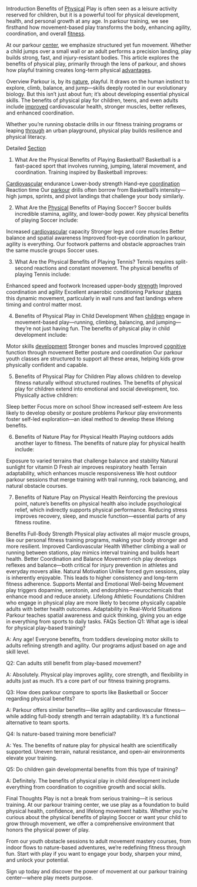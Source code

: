 Introduction
Benefits of [Physical](https://santabarbaratrapeze.com/safety-gear-for-parkour/) Play is often seen as a leisure activity reserved for children, but it is a powerful tool for physical development, health, and personal growth at any age. In parkour training, we see firsthand how movement-based play transforms the body, enhancing agility, coordination, and overall [fitness](https://santabarbaratrapeze.com/events-for-kids/).

At our parkour [center](https://santabarbaratrapeze.com/guide-to-parkour-2025/), we emphasize structured yet fun movement. Whether a child jumps over a small wall or an adult performs a precision landing, play builds strong, fast, and injury-resistant bodies. This article explores the benefits of physical play, primarily through the lens of parkour, and shows how playful training creates long-term physical [advantages](https://santabarbaratrapeze.com/events-for-kids/).

Overview
Parkour is, by its [nature](https://santabarbaratrapeze.com/how-to-do-parkour-training/), playful. It draws on the human instinct to explore, climb, balance, and jump—skills deeply rooted in our evolutionary biology. But this isn’t just about fun; it’s about developing essential physical skills. The benefits of physical play for children, teens, and even adults include [improved](https://santabarbaratrapeze.com/kids-fitness-activities/) cardiovascular health, stronger muscles, better reflexes, and enhanced coordination.

Whether you’re running obstacle drills in our fitness training programs or leaping [through](https://santabarbaratrapeze.com/fun-games-for-children/) an urban playground, physical play builds resilience and physical literacy.

Detailed [Section](https://santabarbaratrapeze.com/kids-fitness-activities/)
1. What Are the Physical Benefits of Playing Basketball?
Basketball is a fast-paced sport that involves running, jumping, lateral movement, and coordination. Training inspired by Basketball improves:

[Cardiovascular](https://santabarbaratrapeze.com/fun-games-for-children/) endurance
Lower-body strength
Hand-eye [coordination](https://santabarbaratrapeze.com/group-activities/)
Reaction time
Our [parkour](https://santabarbaratrapeze.com/family-day-out-ideas/) drills often borrow from Basketball’s intensity—high jumps, sprints, and pivot landings that challenge your body similarly.

2. What Are the [Physical](https://santabarbaratrapeze.com/training-program-workout/) Benefits of Playing Soccer?
Soccer builds incredible stamina, agility, and lower-body power. Key physical benefits of playing Soccer include:

Increased [cardiovascular](https://santabarbaratrapeze.com/upcoming-workshops/) capacity
Stronger legs and core muscles
Better balance and spatial awareness
Improved foot-eye coordination
In parkour, agility is everything. Our footwork patterns and obstacle approaches train the same muscle groups Soccer uses.

3. What Are the Physical Benefits of Playing Tennis?
Tennis requires split-second reactions and constant movement. The physical benefits of playing Tennis include:

Enhanced speed and footwork
Increased upper-body [strength](https://santabarbaratrapeze.com/healthy-life-style-live-well/)
Improved coordination and agility
Excellent anaerobic conditioning
Parkour [shares](https://santabarbaratrapeze.com/exercise-tips-for-long-term/) this dynamic movement, particularly in wall runs and fast landings where timing and control matter most.

4. Benefits of Physical Play in Child Development
When [children](https://santabarbaratrapeze.com/benefits-of-physical-play-2025/) engage in movement-based play—running, climbing, balancing, and jumping—they’re not just having fun. The benefits of physical play in child development include:

Motor skills [development](https://santabarbaratrapeze.com/testimonials-stories/)
Stronger bones and muscles
Improved [cognitive](https://santabarbaratrapeze.com/testimonials-stories/) function through movement
Better posture and coordination
Our parkour youth classes are structured to support all these areas, helping kids grow physically confident and capable.

5. Benefits of Physical Play for Children
Play allows children to develop fitness naturally without structured routines. The benefits of physical play for children extend into emotional and social development, too. Physically active children:

Sleep better
Focus more on school
Show increased self-esteem
Are less likely to develop obesity or posture problems
Parkour play environments foster self-led exploration—an ideal method to develop these lifelong benefits.

6. Benefits of Nature Play for Physical Health
Playing outdoors adds another layer to fitness. The benefits of nature play for physical health include:

Exposure to varied terrains that challenge balance and stability
Natural sunlight for vitamin D
Fresh air improves respiratory health
Terrain adaptability, which enhances muscle responsiveness
We host outdoor parkour sessions that merge training with trail running, rock balancing, and natural obstacle courses.

7. Benefits of Nature Play on Physical Health
Reinforcing the previous point, nature’s benefits on physical health also include psychological relief, which indirectly supports physical performance. Reducing stress improves recovery, sleep, and muscle function—essential parts of any fitness routine.

Benefits
Full-Body Strength
Physical play activates all major muscle groups, like our personal fitness training programs, making your body stronger and more resilient.
Improved Cardiovascular Health
Whether climbing a wall or running between stations, play mimics interval training and builds heart health.
Better Coordination and Balance
Movement-rich play develops reflexes and balance—both critical for injury prevention in athletes and everyday movers alike.
Natural Motivation
Unlike forced gym sessions, play is inherently enjoyable. This leads to higher consistency and long-term fitness adherence.
Supports Mental and Emotional Well-being
Movement play triggers dopamine, serotonin, and endorphins—neurochemicals that enhance mood and reduce anxiety.
Lifelong Athletic Foundations
Children who engage in physical play are more likely to become physically capable adults with better health outcomes.
Adaptability in Real-World Situations
Parkour teaches spatial awareness and quick thinking, giving you an edge in everything from sports to daily tasks.
FAQs Section
Q1: What age is ideal for physical play-based training?

A: Any age! Everyone benefits, from toddlers developing motor skills to adults refining strength and agility. Our programs adjust based on age and skill level.

Q2: Can adults still benefit from play-based movement?

A: Absolutely. Physical play improves agility, core strength, and flexibility in adults just as much. It’s a core part of our fitness training programs.

Q3: How does parkour compare to sports like Basketball or Soccer regarding physical benefits?

A: Parkour offers similar benefits—like agility and cardiovascular fitness—while adding full-body strength and terrain adaptability. It’s a functional alternative to team sports.

Q4: Is nature-based training more beneficial?

A: Yes. The benefits of nature play for physical health are scientifically supported. Uneven terrain, natural resistance, and open-air environments elevate your training.

Q5: Do children gain developmental benefits from this type of training?

A: Definitely. The benefits of physical play in child development include everything from coordination to cognitive growth and social skills.

Final Thoughts
Play is not a break from serious training—it is serious training. At our parkour training center, we use play as a foundation to build physical health, confidence, and lifelong movement habits. Whether you’re curious about the physical benefits of playing Soccer or want your child to grow through movement, we offer a comprehensive environment that honors the physical power of play.

From our youth obstacle sessions to adult movement mastery courses, from indoor flows to nature-based adventures, we’re redefining fitness through fun. Start with play if you want to engage your body, sharpen your mind, and unlock your potential.

Sign up today and discover the power of movement at our parkour training center—where play meets purpose.

